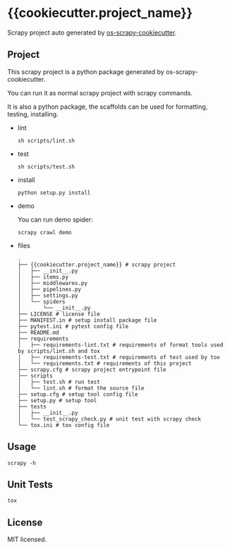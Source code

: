# {{cookiecutter.project_name}}

Scrapy project auto generated by [os-scrapy-cookiecutter](https://github.com/cfhamlet/os-scrapy-cookiecutter). 


## Project

This scrapy project is a python package generated by os-scrapy-cookiecutter.

You can run it as normal scrapy project with scrapy commands.

It is also a python package, the scaffolds can be used for formatting, testing, installing.

* lint
  
  ```
  sh scripts/lint.sh
  ```

* test

  ```
  sh scripts/test.sh
  ```

* install

  ```
  python setup.py install
  ```

* demo

  You can run demo spider:

  ```
  scrapy crawl demo
  ```

* files

  ```
  .
  ├── {{cookiecutter.project_name}} # scrapy project          
  │   ├── __init__.py
  │   ├── items.py
  │   ├── middlewares.py
  │   ├── pipelines.py
  │   ├── settings.py
  │   └── spiders
  │       └── __init__.py
  ├── LICENSE # license file
  ├── MANIFEST.in # setup install package file
  ├── pytest.ini # pytest config file
  ├── README.md
  ├── requirements
  │   ├── requirements-lint.txt # requirements of format tools used by scripts/lint.sh and tox
  │   ├── requirements-test.txt # requirements of test used by tox
  │   └── requirements.txt # requirements of this project
  ├── scrapy.cfg # scrapy project entrypoint file
  ├── scripts
  │   ├── test.sh # run test 
  │   └── lint.sh # format the source file
  ├── setup.cfg # setup tool config file
  ├── setup.py # setup tool 
  ├── tests
  │   ├── __init__.py
  │   └── test_scrapy_check.py # unit test with scrapy check
  └── tox.ini # tox config file
  ```

## Usage

```
scrapy -h
```

## Unit Tests

```
tox
```

## License

MIT licensed.

